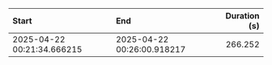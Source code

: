 | Start                      | End                        |   Duration (s) |
|:---------------------------|:---------------------------|---------------:|
| 2025-04-22 00:21:34.666215 | 2025-04-22 00:26:00.918217 |        266.252 |